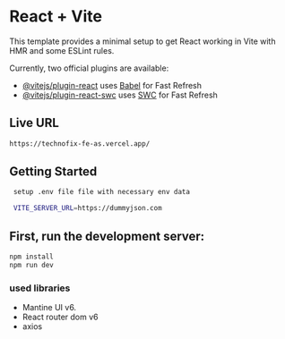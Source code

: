 # React + Vite

This template provides a minimal setup to get React working in Vite with HMR and some ESLint rules.

Currently, two official plugins are available:

- [@vitejs/plugin-react](https://github.com/vitejs/vite-plugin-react/blob/main/packages/plugin-react/README.md) uses [Babel](https://babeljs.io/) for Fast Refresh
- [@vitejs/plugin-react-swc](https://github.com/vitejs/vite-plugin-react-swc) uses [SWC](https://swc.rs/) for Fast Refresh

## Live URL
```bash
https://technofix-fe-as.vercel.app/
```

## Getting Started
```bash
 setup .env file file with necessary env data

 VITE_SERVER_URL=https://dummyjson.com
```

## First, run the development server:
```bash
npm install
npm run dev
```

### used libraries 
 * Mantine UI v6.
 * React router dom v6
 * axios
